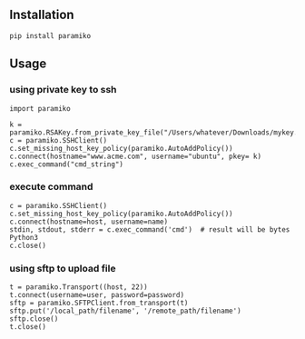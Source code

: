 ## Installation
```
pip install paramiko
```

## Usage
### using private key to ssh
```
import paramiko

k = paramiko.RSAKey.from_private_key_file("/Users/whatever/Downloads/mykey.pem")
c = paramiko.SSHClient()
c.set_missing_host_key_policy(paramiko.AutoAddPolicy())
c.connect(hostname="www.acme.com", username="ubuntu", pkey= k)
c.exec_command("cmd_string")
```


### execute command
```
c = paramiko.SSHClient()
c.set_missing_host_key_policy(paramiko.AutoAddPolicy())
c.connect(hostname=host, username=name)
stdin, stdout, stderr = c.exec_command('cmd')  # result will be bytes Python3
c.close()
```


### using sftp to upload file
```
t = paramiko.Transport((host, 22))
t.connect(username=user, password=password)
sftp = paramiko.SFTPClient.from_transport(t)
sftp.put('/local_path/filename', '/remote_path/filename')
sftp.close()
t.close()
```

